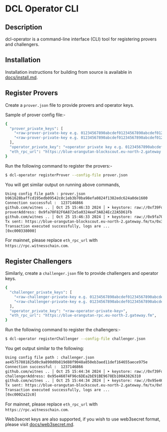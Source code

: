 # DCL Operator CLI

## Description
dcl-operator is a command-line interface (CLI) tool for registering provers and challengers.

## Installation
Installation instructions for building from source is available in 
[docs/install.md](docs/install.md).

## Register Provers

Create a `prover.json` file to provide provers and operator keys.

Sample of prover config file:-

```bash
{
  "prover_private_keys": [
    "<raw-prover-private-key e.g. 01234567890abcdef01234567890abcdef01234567890abcdef01234567890abcdef01234567890abcdef>",
    "<raw-prover-private-key e.g. 01234567890abcdef01234567890abcdef01234567890abcdef01234567890abcdef01234567890abcdef>"
  ],
  "operator_private_key": "<operator private key e.g. 01234567890abcdef01234567890abcdef01234567890abcdef01234567890abcdef01234567890abcdef>",
  "eth_rpc_url": "https://blue-orangutan-blockscout.eu-north-2.gateway.fm/",
}
```

Run the following command to register the provers:-

```bash
$ dcl-operator registerProver --config-file prover.json
```

You will get similar output on running above commands,
```bash
Using config file path : prover.json
b961628baffcd195edb09542c8c1eb3b70ba98efa0824f1382edc624a0de1600
Connection successful :  1237146866
github.com/witnes .. │ Oct 25 15:46:33 2024 │ ➤ keystore: raw://0xf39Fd6e51aad88F6F4ce6aB8827279cffFb92266
proverAddress: 0x9fa70F82F6A872e5a0324eeF3A824Ec22A5D61Fb
github.com/witnes .. │ Oct 25 15:46:33 2024 │ ➤ keystore: raw://0x9fa70F82F6A872e5a0324eeF3A824Ec22A5D61Fb
Tx sent: https://blue-orangutan-blockscout.eu-north-2.gateway.fm/tx/0x39b65081231e0918a4b812892cb1332c5663f67963c1e396e104ae2a83e6da65
Transaction executed successfully, logs are ...
[0xc000338000]
```

For mainnet, please replace `eth_rpc_url` with 
`https://rpc.witnesschain.com`.


## Register Challengers

Similarly, create a `challenger.json` file to provide challengers and operator keys.

```bash
{
  "challenger_private_keys": [
    "<raw-challenger-private-key e.g. 01234567890abcdef01234567890abcdef01234567890abcdef01234567890abcdef01234567890abcdef>",
    "<raw-challenger-private-key e.g. 01234567890abcdef01234567890abcdef01234567890abcdef01234567890abcdef01234567890abcdef>"
  ],
  "operator_private_key": "<raw-operator-private-key>",
  "eth_rpc_url": "https://blue-orangutan-rpc.eu-north-2.gateway.fm",
}
```

Run the following command to register the challengers:-

```bash
$ dcl-operator registerChallenger --config-file challenger.json
```

You get output similar to the following:

```bash
Using config file path : challenger.json
ae45757881825d0c9a890d0b819d88f9048a850eb3aed11def164655aece975e
Connection successful :  1237146866
github.com/witnes .. │ Oct 25 15:44:34 2024 │ ➤ keystore: raw://0xf39Fd6e51aad88F6F4ce6aB8827279cffFb92266
challengerAddress: 0x95e46074F96c6DEa2bE91BE9678Eb100A3826310
github.com/witnes .. │ Oct 25 15:44:34 2024 │ ➤ keystore: raw://0x95e46074F96c6DEa2bE91BE9678Eb100A3826310
Tx sent: https://blue-orangutan-blockscout.eu-north-2.gateway.fm/tx/0x9b42f917022c7daa3ded2f98f01d2661f61e29fbf72cbbf7416e5eb92afed587
Transaction executed successfully, logs are ...
[0xc0002a22c0]
```

For mainnet, please replace `eth_rpc_url` with 
`https://rpc.witnesschain.com`.

Web3secret keys are also supported, if you wish to use web3secret 
format, please visit [docs/web3secret.md](docs/web3secret.md).
